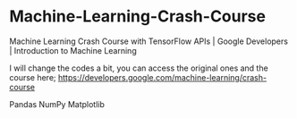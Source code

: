# Machine-Learning-Crash-Course
Machine Learning Crash Course with TensorFlow APIs | Google Developers | Introduction to Machine Learning

I will change the codes a bit, you can access the original ones and the course here;
https://developers.google.com/machine-learning/crash-course

Pandas
NumPy
Matplotlib

